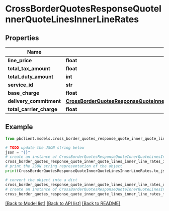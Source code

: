 # CrossBorderQuotesResponseQuoteInnerQuoteLinesInnerLineRates


## Properties

Name | Type | Description | Notes
------------ | ------------- | ------------- | -------------
**line_price** | **float** |  | [optional] 
**total_tax_amount** | **float** |  | [optional] 
**total_duty_amount** | **int** |  | [optional] 
**service_id** | **str** |  | [optional] 
**base_charge** | **float** |  | [optional] 
**delivery_commitment** | [**CrossBorderQuotesResponseQuoteInnerQuoteLinesInnerUnitRatesDeliveryCommitment**](CrossBorderQuotesResponseQuoteInnerQuoteLinesInnerUnitRatesDeliveryCommitment.md) |  | [optional] 
**total_carrier_charge** | **float** |  | [optional] 

## Example

```python
from pbclient.models.cross_border_quotes_response_quote_inner_quote_lines_inner_line_rates import CrossBorderQuotesResponseQuoteInnerQuoteLinesInnerLineRates

# TODO update the JSON string below
json = "{}"
# create an instance of CrossBorderQuotesResponseQuoteInnerQuoteLinesInnerLineRates from a JSON string
cross_border_quotes_response_quote_inner_quote_lines_inner_line_rates_instance = CrossBorderQuotesResponseQuoteInnerQuoteLinesInnerLineRates.from_json(json)
# print the JSON string representation of the object
print(CrossBorderQuotesResponseQuoteInnerQuoteLinesInnerLineRates.to_json())

# convert the object into a dict
cross_border_quotes_response_quote_inner_quote_lines_inner_line_rates_dict = cross_border_quotes_response_quote_inner_quote_lines_inner_line_rates_instance.to_dict()
# create an instance of CrossBorderQuotesResponseQuoteInnerQuoteLinesInnerLineRates from a dict
cross_border_quotes_response_quote_inner_quote_lines_inner_line_rates_form_dict = cross_border_quotes_response_quote_inner_quote_lines_inner_line_rates.from_dict(cross_border_quotes_response_quote_inner_quote_lines_inner_line_rates_dict)
```
[[Back to Model list]](../README.md#documentation-for-models) [[Back to API list]](../README.md#documentation-for-api-endpoints) [[Back to README]](../README.md)


